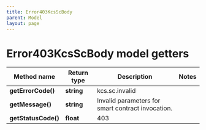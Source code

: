 ```yaml
---
title: Error403KcsScBody
parent: Model
layout: page
---
```


# Error403KcsScBody model getters

Method name | Return type | Description | Notes
------------ | ------------- | ------------- | -------------
**getErrorCode()** | **string** | kcs.sc.invalid |
**getMessage()** | **string** | Invalid parameters for smart contract invocation. |
**getStatusCode()** | **float** | 403 |

